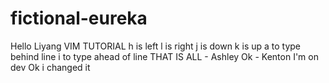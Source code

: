 # fictional-eureka
Hello Liyang
VIM TUTORIAL
h is left
l is right
j is down
k is up
a to type behind line
i to type ahead of line
THAT IS ALL - Ashley
Ok - Kenton
I'm on dev
Ok i changed it
